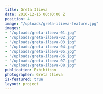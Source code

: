 ```yaml
---
title: Greta Ilieva
date: 2016-12-15 00:00:00 Z
position: 4
image: "/uploads/greta-ilieva-feature.jpg"
images:
- "/uploads/greta-ilieva-01.jpg"
- "/uploads/greta-ilieva-02.jpg"
- "/uploads/greta-ilieva-03.jpg"
- "/uploads/greta-ilieva-04.jpg"
- "/uploads/greta-ilieva-05.jpg"
- "/uploads/greta-ilieva-06.jpg"
- "/uploads/greta-ilieva-07.jpg"
- "/uploads/greta-ilieva-08.jpg"
publication: Exhibition
photographer: Greta Ilieva
is-featured: true
layout: project
---
```


